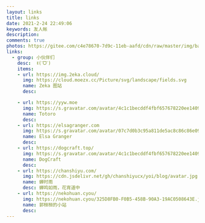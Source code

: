 ```yaml
---
layout: links
title: links
date: 2021-2-24 22:49:06
keywords: 友人帐
description: 
comments: true
photos: https://gitee.com/c4e78670-7d9c-11eb-aafd/cdn/raw/master/img/banner/links.jpg
links:
  - group: 小伙伴们
    desc:  ꉂ(ˊᗜˋ)
    items:
    - url: https://img.2eka.cloud/
      img: https://cloud.moezx.cc/Picture/svg/landscape/fields.svg
      name: Zeka 图站
      desc: 

    - url: https://yyw.moe
      img: https://s.gravatar.com/avatar/4c1c1becddf4fbf657678220ee14095a?s=250
      name: Totoro
      desc: 
    - url: https://elsagranger.com
      img: https://s.gravatar.com/avatar/07c7d0b3c95a811de5ac8c86c86e09d8
      name: Elsa Granger
      desc: 
    - url: https://dogcraft.top/
      img: https://s.gravatar.com/avatar/4c1c1becddf4fbf657678220ee14095a?s=250
      name: DogCraft
      desc: 
    - url: https://chanshiyu.com/
      img: https://cdn.jsdelivr.net/gh/chanshiyucx/yoi/blog/avatar.jpg
      name: 蝉时雨
      desc: 蝉鸣如雨，花宵道中
    - url: https://nekohuan.cyou/
      img: https://nekohuan.cyou/325D8FB0-F0B5-458B-90A3-19AC0508643E.jpeg
      name: 郭桓桓的小站
      desc:
---
```

